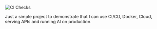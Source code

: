 ![CI Checks](https://github.com/tserdar/my_website/actions/workflows/basic_ci_flow.yaml/badge.svg)

Just a simple project to demonstrate that I can use CI/CD, Docker, Cloud, serving APIs and running AI on production.
